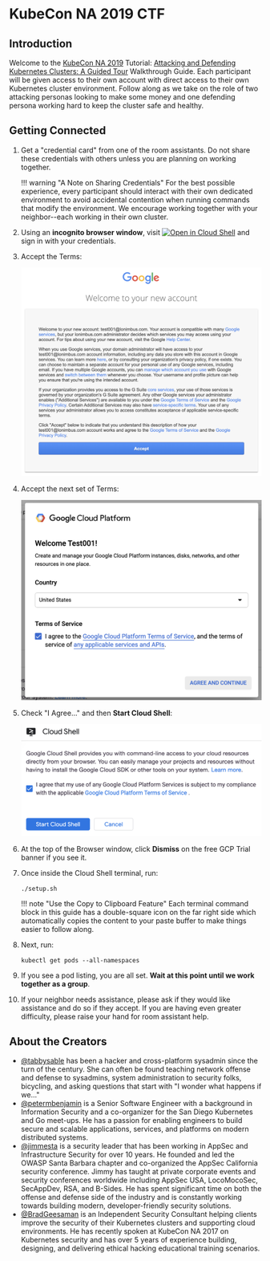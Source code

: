 # KubeCon NA 2019 CTF

## Introduction

Welcome to the [KubeCon NA 2019](https://events19.linuxfoundation.org/events/kubecon-cloudnativecon-north-america-2019/) Tutorial: [Attacking and Defending Kubernetes Clusters: A Guided Tour](https://sched.co/Uaew) Walkthrough Guide.  Each participant will be given access to their own account with direct access to their own Kubernetes cluster environment.  Follow along as we take on the role of two attacking personas looking to make some money and one defending persona working hard to keep the cluster safe and healthy.

## Getting Connected

1. Get a "credential card" from one of the room assistants.  Do not share these credentials with others unless you are planning on working together.

    !!! warning "A Note on Sharing Credentials"
        For the best possible experience, every participant should interact with their own dedicated environment to avoid accidental contention when running commands that modify the environment.  We encourage working together with your neighbor--each working in their own cluster.
   

1. Using an __incognito browser window__, visit [![Open in Cloud Shell](https://gstatic.com/cloudssh/images/open-btn.svg)](https://console.cloud.google.com/kubernetes/list?cloudshell=true&project=gke-ctf-dev1&cloudshell_git_repo=https://github.com/securekubernetes/cloud-shell-setup&shellonly=true) and sign in with your credentials.

1. Accept the Terms:

    ![terms](img/terms.png)

1. Accept the next set of Terms:

    ![terms](img/tos.png)

1. Check "I Agree..." and then __Start Cloud Shell__: 

    ![terms](img/cloudshell-terms.png)

1. At the top of the Browser window, click __Dismiss__ on the free GCP Trial banner if you see it.

1. Once inside the Cloud Shell terminal, run:
    ```console
    ./setup.sh
    ```

    !!! note "Use the Copy to Clipboard Feature"
        Each terminal command block in this guide has a double-square icon on the far right side which automatically copies the content to your paste buffer to make things easier to follow along.
    
1. Next, run:
    ```console
    kubectl get pods --all-namespaces
    ```
1. If you see a pod listing, you are all set. __Wait at this point until we work together as a group__.
1. If your neighbor needs assistance, please ask if they would like assistance and do so if they accept.  If you are having even greater difficulty, please raise your hand for room assistant help.

## About the Creators

* [@tabbysable](https://twitter.com/tabbysable) has been a hacker and cross-platform sysadmin since the turn of the century. She can often be found teaching network offense and defense to sysadmins, system administration to security folks, bicycling, and asking questions that start with "I wonder what happens if we..."
* [@petermbenjamin](https://twitter.com/petermbenjamin) is a Senior Software Engineer with a background in Information Security and a co-organizer for the San Diego Kubernetes and Go meet-ups. He has a passion for enabling engineers to build secure and scalable applications, services, and platforms on modern distributed systems.
* [@jimmesta](https://twitter.com/jimmesta) is a security leader that has been working in AppSec and Infrastructure Security for over 10 years. He founded and led the OWASP Santa Barbara chapter and co-organized the AppSec California security conference. Jimmy has taught at private corporate events and security conferences worldwide including AppSec USA, LocoMocoSec, SecAppDev, RSA, and B-Sides. He has spent significant time on both the offense and defense side of the industry and is constantly working towards building modern, developer-friendly security solutions.
* [@BradGeesaman](https://twitter.com/bradgeesaman) is an Independent Security Consultant helping clients improve the security of their Kubernetes clusters and supporting cloud environments. He has recently spoken at KubeCon NA 2017 on Kubernetes security and has over 5 years of experience building, designing, and delivering ethical hacking educational training scenarios.

